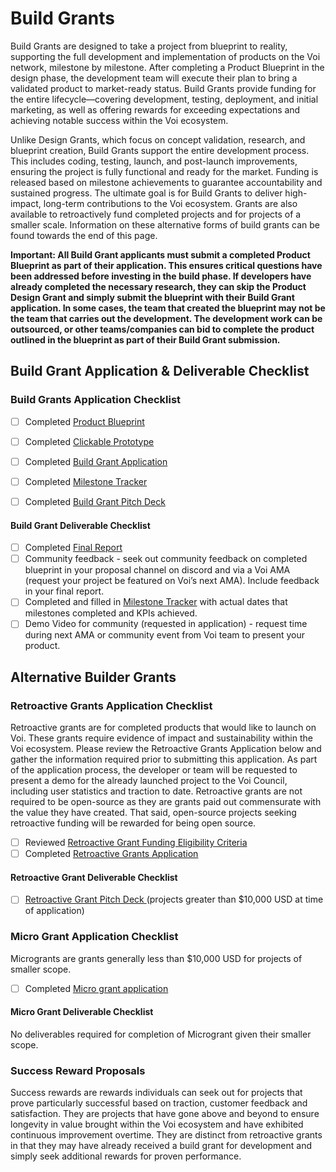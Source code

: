 # Build Grants

Build Grants are designed to take a project from blueprint to reality, supporting the full development and implementation of products on the Voi network, milestone by milestone. After completing a Product Blueprint in the design phase, the development team will execute their plan to bring a validated product to market-ready status. Build Grants provide funding for the entire lifecycle—covering development, testing, deployment, and initial marketing, as well as offering rewards for exceeding expectations and achieving notable success within the Voi ecosystem.

Unlike Design Grants, which focus on concept validation, research, and blueprint creation, Build Grants support the entire development process. This includes coding, testing, launch, and post-launch improvements, ensuring the project is fully functional and ready for the market. Funding is released based on milestone achievements to guarantee accountability and sustained progress. The ultimate goal is for Build Grants to deliver high-impact, long-term contributions to the Voi ecosystem. Grants are also available to retroactively fund completed projects and for projects of a smaller scale. Information on these alternative forms of build grants can be found towards the end of this page. 

**Important: All Build Grant applicants must submit a completed Product Blueprint as part of their application. This ensures critical questions have been addressed before investing in the build phase. If developers have already completed the necessary research, they can skip the Product Design Grant and simply submit the blueprint with their Build Grant application. In some cases, the team that created the blueprint may not be the team that carries out the development. The development work can be outsourced, or other teams/companies can bid to complete the product outlined in the blueprint as part of their Build Grant submission.**

## Build Grant Application & Deliverable Checklist

### Build Grants Application Checklist
- [ ] Completed [Product Blueprint](https://docs.google.com/document/d/1Pp6xY1-KCkx3YNd46Z0r40CNFgiwqfw1JwgZMqw1TR0/edit#heading=h.wekkd06scytq) 
- [ ] Completed [Clickable Prototype](https://docs.google.com/document/d/18ftZqI99U5bsTeY3EZNqgsPkS0EKrHHDmx9oIWKDM0w/edit) 
- [ ] Completed [Build Grant Application](https://forms.gle/5CPZ4WG1RyNYCPcPA)
- [ ] Completed [Milestone Tracker](https://docs.google.com/document/d/17QS_FfhjEttHnXu2d3DWKk4qoD6irAv0F3sVF17Y6wQ/edit#heading=h.alfnp343pc9r) 
- [ ] Completed [Build Grant Pitch Deck ](https://docs.google.com/presentation/d/1wNA5HeAgpwwFEEXvdnd4Jc6LEiYw4k83HByFZH799jI/edit?usp=sharing)


#### Build Grant Deliverable Checklist
- [ ] Completed [Final Report](https://forms.gle/aUN2wajX8qWEqV8n8)
- [ ] Community feedback - seek out community feedback on completed blueprint in your proposal channel on discord and via a Voi AMA (request your project be featured on Voi’s next AMA). Include feedback in your final report.
- [ ] Completed and filled in [Milestone Tracker](https://docs.google.com/document/d/17QS_FfhjEttHnXu2d3DWKk4qoD6irAv0F3sVF17Y6wQ/edit#heading=h.alfnp343pc9r) with actual dates that milestones completed and KPIs achieved. 
- [ ] Demo Video for community (requested in application) - request time during next AMA or community event from Voi team to present your product.

## Alternative Builder Grants

### Retroactive Grants Application Checklist

Retroactive grants are for completed products that would like to launch on Voi. These grants require evidence of impact and sustainability within the Voi ecosystem. Please review the Retroactive Grants Application below and gather the information required prior to submitting this application. As part of the application process, the developer or team will be requested to present a demo for the already launched project to the Voi Council, including user statistics and traction to date. Retroactive grants are not required to be open-source as they are grants paid out commensurate with the value they have created. That said, open-source projects seeking retroactive funding will be rewarded for being open source. 

- [ ] Reviewed [Retroactive Grant Funding Eligibility Criteria](https://docs.google.com/document/d/1breQXeMKWDpZFsj64FfSGcPyGtDrfqVJIksqHwFW6tE/edit?usp=sharing)
- [ ] Completed [Retroactive Grants Application](https://forms.gle/NpABWMkW4Erhv8Ka7)

#### Retroactive Grant Deliverable Checklist

- [ ] [Retroactive Grant Pitch Deck ](https://docs.google.com/presentation/d/1hpxkDJX6xYj9Q8_5BEUtkpksERTCsJAnOQknEiISURQ/edit?usp=sharing)(projects greater than $10,000 USD at time of application)

### Micro Grant Application Checklist

Microgrants are grants generally less than $10,000 USD for projects of smaller scope.

- [ ] Completed [Micro grant application](https://forms.gle/K5y8JfZT1Y4hdqVF8)

#### Micro Grant Deliverable Checklist

No deliverables required for completion of Microgrant given their smaller scope.

### Success Reward Proposals

Success rewards are rewards individuals can seek out for projects that prove particularly successful based on traction, customer feedback and satisfaction. They are projects that have gone above and beyond to ensure longevity in value brought within the Voi ecosystem and have exhibited continuous improvement overtime. They are distinct from retroactive grants in that they may have already received a build grant for development and simply seek additional rewards for proven performance. 

